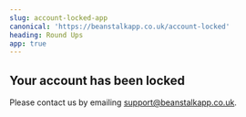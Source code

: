 ```yaml
---
slug: account-locked-app
canonical: 'https://beanstalkapp.co.uk/account-locked'
heading: Round Ups
app: true
---
```


## Your account has been locked

Please contact us by emailing <a href="mailto:support@beanstalkapp.co.uk">support@beanstalkapp.co.uk</a>.